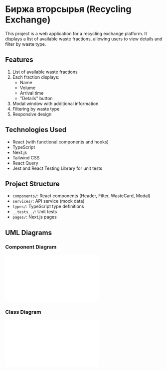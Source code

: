 # Биржа вторсырья (Recycling Exchange)

This project is a web application for a recycling exchange platform. It displays a list of available waste fractions, allowing users to view details and filter by waste type.

## Features

1. List of available waste fractions
2. Each fraction displays:
   - Name
   - Volume
   - Arrival time
   - "Details" button
3. Modal window with additional information
4. Filtering by waste type
5. Responsive design

## Technologies Used

- React (with functional components and hooks)
- TypeScript
- Next.js
- Tailwind CSS
- React Query
- Jest and React Testing Library for unit tests

## Project Structure

- `components/`: React components (Header, Filter, WasteCard, Modal)
- `services/`: API service (mock data)
- `types/`: TypeScript type definitions
- `__tests__/`: Unit tests
- `pages/`: Next.js pages

## UML Diagrams

### Component Diagram
![Component Diagram](docs/component-diagram.md)

### Class Diagram
![Class Diagram](docs/class-diagram.md)
